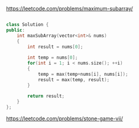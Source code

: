 https://leetcode.com/problems/maximum-subarray/
```c++

class Solution {
public:
    int maxSubArray(vector<int>& nums) 
    {
        int result = nums[0];
        
        int temp = nums[0];
        for(int i = 1; i < nums.size(); ++i)
        {
            temp = max(temp+nums[i], nums[i]);
            result = max(temp, result);
        }
        
        return result;
    }
};
```

https://leetcode.com/problems/stone-game-vii/
```c++

```
